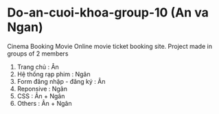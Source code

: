 # Do-an-cuoi-khoa-group-10 (An va Ngan)

Cinema Booking Movie
Online movie ticket booking site.
Project made in groups of 2 members 

1. Trang chủ : Ân
2. Hệ thống rạp phim : Ngân
3. Form đăng nhập - đăng ký : Ân
4. Reponsive : Ngân
5. CSS : Ân + Ngân
6. Others :  Ân + Ngân
